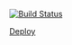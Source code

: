 [![Build Status](https://travis-ci.org/tanyak1601/reactjs-films-homework.svg?branch=Part-1)](https://travis-ci.org/tanyak1601/reactjs-films-homework)

[Deploy](https://keen-bhabha-c81a41.netlify.com/)

